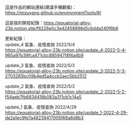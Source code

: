 這是作品的網站連結(建議手機觀看)：https://mizuyang.github.io/environmentTools/#/

這是我的開發紀錄：https://equatorial-alloy-23b.notion.site/f6226e0c3e42458898d5cbdda240f6b6

更新紀錄：<br />
update_4 氣象、疫情查詢 2022/5/4
<br />
https://equatorial-alloy-23b.notion.site/update_4-2022-5-4-965a97b39fca471cbc885947f8f4a4b9

update_3 氣象、疫情查詢 2022/5/3
<br />
https://equatorial-alloy-23b.notion.site/update_3-2022-5-3-2703265bc09b4ed5a4ccb2aec5bb2512

update_2 氣象、疫情查詢 2022/5/2 
<br />
https://equatorial-alloy-23b.notion.site/update_2-2022-5-2-f54aeb7fb6834418b083a311cb1c14a5

update_1 氣象、疫情查詢 2022/4/29 
<br />
https://equatorial-alloy-23b.notion.site/update_1-2022-4-29-de2a1ec9fe7a48239417005f68a6d9b3